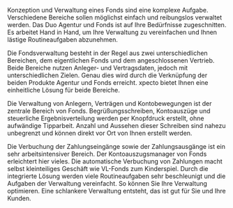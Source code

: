
Konzeption und Verwaltung eines Fonds sind eine komplexe Aufgabe. Verschiedene Bereiche sollen möglichst einfach und reibungslos verwaltet werden. Das Duo Agentur und Fonds ist auf Ihre Bedürfnisse zugeschnitten. Es arbeitet Hand in Hand, um Ihre Verwaltung zu vereinfachen und Ihnen lästige Routineaufgaben abzunehmen.

Die Fondsverwaltung besteht in der Regel aus zwei unterschiedlichen Bereichen, dem eigentlichen Fonds und dem angeschlossenen Vertrieb. Beide Bereiche nutzen Anleger- und Vertragsdaten, jedoch mit unterschiedlichen Zielen. Genau dies wird durch die Verknüpfung der beiden Produkte Agentur und Fonds erreicht. xpecto bietet Ihnen eine einheitliche Lösung für beide Bereiche.

Die Verwaltung von Anlegern, Verträgen und Kontobewegungen ist der zentrale Bereich von Fonds. Begrüßungsschreiben, Kontoauszüge und steuerliche Ergebnisverteilung werden per Knopfdruck erstellt, ohne aufwändige Tipparbeit. Anzahl und Aussehen dieser Schreiben sind nahezu unbegrenzt und können direkt vor Ort von Ihnen erstellt werden.

Die Verbuchung der Zahlungseingänge sowie der Zahlungsausgänge ist ein sehr arbeitsintensiver Bereich. Der Kontoauszugsmanager von Fonds erleichtert hier vieles. Die automatische Verbuchung von Zahlungen macht selbst kleinteiliges Geschäft wie VL-Fonds zum Kinderspiel. Durch die integrierte Lösung werden viele Routineaufgaben sehr beschleunigt und die Aufgaben der Verwaltung vereinfacht. So können Sie Ihre Verwaltung optimieren. Eine schlankere Verwaltung entsteht, das ist gut für Sie und Ihre Kunden.



